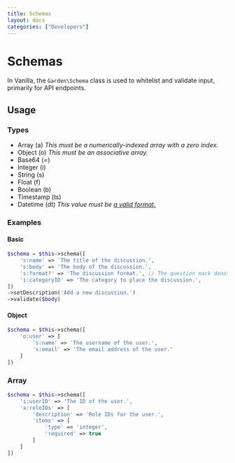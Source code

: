 ```yaml
---
title: Schemas
layout: docs
categories: ["Developers"]
---
```


# Schemas

In Vanilla, the `Garden\Schema` class is used to whitelist and validate input, primarily for API endpoints.

## Usage

### Types

* Array (a) *This must be a numerically-indexed array with a zero index.*
* Object (o) *This must be an associative array.*
* Base64 (=)
* Integer (i)
* String (s)
* Float (f)
* Boolean (b)
* Timestamp (ts)
* Datetime (dt) *This value must be [a valid format.](http://php.net/manual/en/datetime.formats.php)*

### Examples

#### Basic

```php
$schema = $this->schema([
    's:name' => 'The title of the discussion.',
    's:body' => 'The body of the discussion.',
    's:format?' => 'The discussion format.', // The question mark denote that this field is optional
    'i:categoryID' => 'The category to place the discussion.',
])
->setDescription('Add a new discussion.')
->validate($body)
```

#### Object

```php
$schema = $this->schema([
    'o:user' => [
        's:name' => 'The username of the user.',
        's:email' => 'The email address of the user.'
    ]
])
```

### Array

```php
$schema = $this->schema([
    'i:userID' => 'The ID of the user.',
    'a:roleIDs' => [
        'description' => 'Role IDs for the user.',
        'items' => [
            'type' => 'integer',
            'required' => true
        ]
    ]
])
```
